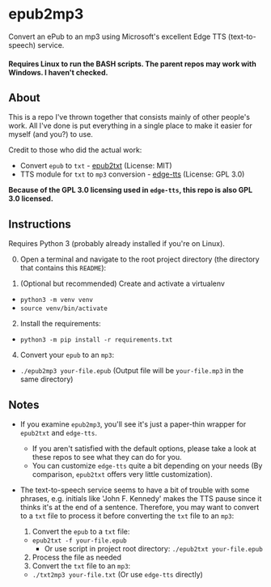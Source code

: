 # epub2mp3

Convert an ePub to an mp3 using Microsoft's excellent Edge TTS (text-to-speech) service.

#### Requires Linux to run the BASH scripts. The parent repos may work with Windows. I haven't checked.


## About

This is a repo I've thrown together that consists mainly of other people's work. All I've done is put everything in a single place to make it easier for myself (and you?) to use.

Credit to those who did the actual work:
  - Convert `epub` to `txt` - [epub2txt](https://github.com/ffreemt/epub2txt) (License: MIT)
  - TTS module for `txt` to `mp3` conversion - [edge-tts](https://github.com/rany2/edge-tts) (License: GPL 3.0)

**Because of the GPL 3.0 licensing used in `edge-tts`, this repo is also GPL 3.0 licensed.**


## Instructions

Requires Python 3 (probably already installed if you're on Linux).

0. Open a terminal and navigate to the root project directory (the directory that contains this `README`):

1. (Optional but recommended) Create and activate a virtualenv
  - `python3 -m venv venv`
  - `source venv/bin/activate`

2. Install the requirements:
  - `python3 -m pip install -r requirements.txt`

4. Convert your `epub` to an `mp3`:
  - `./epub2mp3 your-file.epub` (Output file will be `your-file.mp3` in the same directory)

## Notes

- If you examine `epub2mp3`, you'll see it's just a paper-thin wrapper for `epub2txt` and `edge-tts`.
  - If you aren't satisfied with the default options, please take a look at these repos to see what they can do for you.
  - You can customize `edge-tts` quite a bit depending on your needs (By comparison, `epub2txt` offers very little customization).

- The text-to-speech service seems to have a bit of trouble with some phrases, e.g. initials like 'John F. Kennedy' makes the TTS pause since it thinks it's at the end of a sentence. Therefore, you may want to convert to a `txt` file to process it before converting the `txt` file to an `mp3`:
  1. Convert the `epub` to a `txt` file:
    - `epub2txt -f your-file.epub`
      - Or use script in project root directory: `./epub2txt your-file.epub`
  2. Process the file as needed
  3. Convert the `txt` file to an `mp3`:
    - `./txt2mp3 your-file.txt` (Or use `edge-tts` directly)
